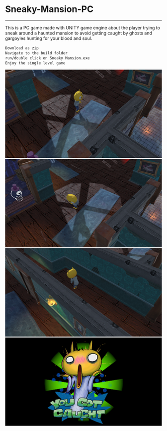 # Sneaky-Mansion-PC
-------------------------------------------------------------------------------------------------------------------------------------------------------------------------
This is a PC game made with UNITY game engine about the player trying to sneak around a haunted mansion to avoid getting caught by ghosts and gargoyles hunting for your blood and soul.
```
Download as zip
Navigate to the build folder
run/double click on Sneaky Mansion.exe
Enjoy the single level game
```
![This is an image](Screenshot%20(103).png)
![This is an image](Screenshot%20(104).png)
![This is an image](Screenshot%20(105).png)
![This is an image](Screenshot%20(106).png)
